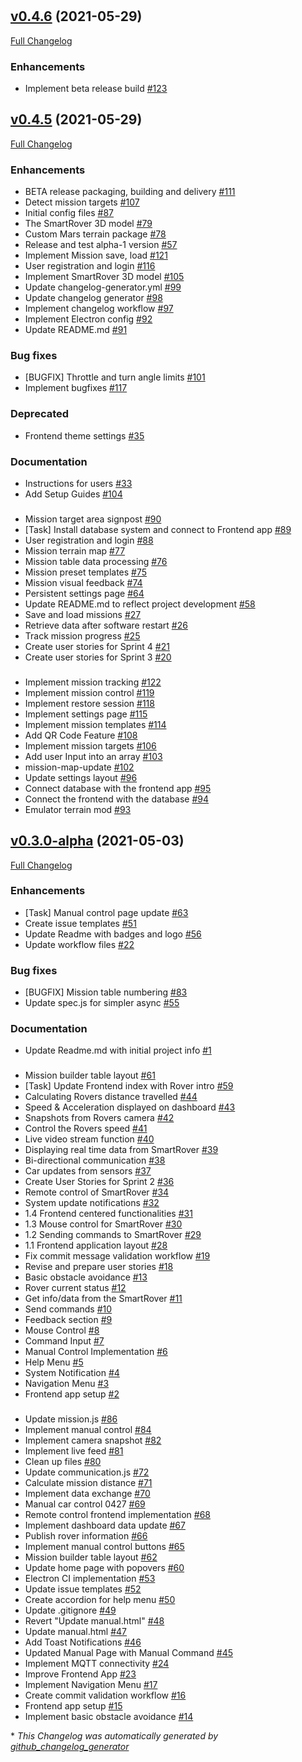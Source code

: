#

## [v0.4.6](https://github.com/DIT112-V21/group-09/tree/v0.4.6) (2021-05-29)

[Full Changelog](https://github.com/DIT112-V21/group-09/compare/v0.4.5...v0.4.6)

### Enhancements

- Implement beta release build [\#123](https://github.com/DIT112-V21/group-09/pull/123)

## [v0.4.5](https://github.com/DIT112-V21/group-09/tree/v0.4.5) (2021-05-29)

[Full Changelog](https://github.com/DIT112-V21/group-09/compare/v0.3.0-alpha...v0.4.5)

### Enhancements

- BETA release packaging, building and delivery [\#111](https://github.com/DIT112-V21/group-09/issues/111)
- Detect mission targets [\#107](https://github.com/DIT112-V21/group-09/issues/107)
- Initial config files [\#87](https://github.com/DIT112-V21/group-09/issues/87)
- The SmartRover 3D model [\#79](https://github.com/DIT112-V21/group-09/issues/79)
- Custom Mars terrain package [\#78](https://github.com/DIT112-V21/group-09/issues/78)
- Release and test alpha-1 version [\#57](https://github.com/DIT112-V21/group-09/issues/57)
- Implement Mission save, load [\#121](https://github.com/DIT112-V21/group-09/pull/121)
- User registration and login [\#116](https://github.com/DIT112-V21/group-09/pull/116)
- Implement SmartRover 3D model [\#105](https://github.com/DIT112-V21/group-09/pull/105)
- Update changelog-generator.yml [\#99](https://github.com/DIT112-V21/group-09/pull/99)
- Update changelog generator [\#98](https://github.com/DIT112-V21/group-09/pull/98)
- Implement changelog workflow [\#97](https://github.com/DIT112-V21/group-09/pull/97)
- Implement Electron config [\#92](https://github.com/DIT112-V21/group-09/pull/92)
- Update README.md [\#91](https://github.com/DIT112-V21/group-09/pull/91)

### Bug fixes

- \[BUGFIX\] Throttle and turn angle limits [\#101](https://github.com/DIT112-V21/group-09/issues/101)
- Implement bugfixes [\#117](https://github.com/DIT112-V21/group-09/pull/117)

### Deprecated

- Frontend theme settings [\#35](https://github.com/DIT112-V21/group-09/issues/35)

### Documentation

- Instructions for users [\#33](https://github.com/DIT112-V21/group-09/issues/33)
- Add Setup Guides [\#104](https://github.com/DIT112-V21/group-09/pull/104)

###

- Mission target area signpost [\#90](https://github.com/DIT112-V21/group-09/issues/90)
- \[Task\] Install database system and connect to Frontend app [\#89](https://github.com/DIT112-V21/group-09/issues/89)
- User registration and login [\#88](https://github.com/DIT112-V21/group-09/issues/88)
- Mission terrain map [\#77](https://github.com/DIT112-V21/group-09/issues/77)
- Mission table data processing [\#76](https://github.com/DIT112-V21/group-09/issues/76)
- Mission preset templates [\#75](https://github.com/DIT112-V21/group-09/issues/75)
- Mission visual feedback [\#74](https://github.com/DIT112-V21/group-09/issues/74)
- Persistent settings page [\#64](https://github.com/DIT112-V21/group-09/issues/64)
- Update README.md to reflect project development [\#58](https://github.com/DIT112-V21/group-09/issues/58)
- Save and load missions [\#27](https://github.com/DIT112-V21/group-09/issues/27)
- Retrieve data after software restart [\#26](https://github.com/DIT112-V21/group-09/issues/26)
- Track mission progress [\#25](https://github.com/DIT112-V21/group-09/issues/25)
- Create user stories for Sprint 4 [\#21](https://github.com/DIT112-V21/group-09/issues/21)
- Create user stories for Sprint 3 [\#20](https://github.com/DIT112-V21/group-09/issues/20)

###

- Implement mission tracking [\#122](https://github.com/DIT112-V21/group-09/pull/122)
- Implement mission control [\#119](https://github.com/DIT112-V21/group-09/pull/119)
- Implement restore session [\#118](https://github.com/DIT112-V21/group-09/pull/118)
- Implement settings page [\#115](https://github.com/DIT112-V21/group-09/pull/115)
- Implement mission templates [\#114](https://github.com/DIT112-V21/group-09/pull/114)
- Add QR Code Feature [\#108](https://github.com/DIT112-V21/group-09/pull/108)
- Implement mission targets [\#106](https://github.com/DIT112-V21/group-09/pull/106)
- Add user Input into an array [\#103](https://github.com/DIT112-V21/group-09/pull/103)
- mission-map-update [\#102](https://github.com/DIT112-V21/group-09/pull/102)
- Update settings layout [\#96](https://github.com/DIT112-V21/group-09/pull/96)
- Connect database with the frontend app [\#95](https://github.com/DIT112-V21/group-09/pull/95)
- Connect the frontend with the database [\#94](https://github.com/DIT112-V21/group-09/pull/94)
- Emulator terrain mod [\#93](https://github.com/DIT112-V21/group-09/pull/93)

## [v0.3.0-alpha](https://github.com/DIT112-V21/group-09/tree/v0.3.0-alpha) (2021-05-03)

[Full Changelog](https://github.com/DIT112-V21/group-09/compare/7386e8c0f78a0e73b417c3da5593dca077205390...v0.3.0-alpha)

### Enhancements

- \[Task\] Manual control page update [\#63](https://github.com/DIT112-V21/group-09/issues/63)
- Create issue templates [\#51](https://github.com/DIT112-V21/group-09/issues/51)
- Update Readme with badges and logo [\#56](https://github.com/DIT112-V21/group-09/pull/56)
- Update workflow files [\#22](https://github.com/DIT112-V21/group-09/pull/22)

### Bug fixes

- \[BUGFIX\] Mission table numbering [\#83](https://github.com/DIT112-V21/group-09/issues/83)
- Update spec.js for simpler async [\#55](https://github.com/DIT112-V21/group-09/pull/55)

### Documentation

- Update Readme.md with initial project info [\#1](https://github.com/DIT112-V21/group-09/pull/1)

###

- Mission builder table layout [\#61](https://github.com/DIT112-V21/group-09/issues/61)
- \[Task\] Update Frontend index with Rover intro [\#59](https://github.com/DIT112-V21/group-09/issues/59)
- Calculating Rovers distance travelled [\#44](https://github.com/DIT112-V21/group-09/issues/44)
- Speed & Acceleration displayed on dashboard [\#43](https://github.com/DIT112-V21/group-09/issues/43)
- Snapshots from Rovers camera [\#42](https://github.com/DIT112-V21/group-09/issues/42)
- Control the Rovers speed [\#41](https://github.com/DIT112-V21/group-09/issues/41)
- Live video stream function [\#40](https://github.com/DIT112-V21/group-09/issues/40)
- Displaying real time data from SmartRover [\#39](https://github.com/DIT112-V21/group-09/issues/39)
- Bi-directional communication [\#38](https://github.com/DIT112-V21/group-09/issues/38)
- Car updates from sensors [\#37](https://github.com/DIT112-V21/group-09/issues/37)
- Create User Stories for Sprint 2 [\#36](https://github.com/DIT112-V21/group-09/issues/36)
- Remote control of SmartRover [\#34](https://github.com/DIT112-V21/group-09/issues/34)
- System update notifications [\#32](https://github.com/DIT112-V21/group-09/issues/32)
- 1.4 Frontend centered functionalities [\#31](https://github.com/DIT112-V21/group-09/issues/31)
- 1.3 Mouse control for SmartRover  [\#30](https://github.com/DIT112-V21/group-09/issues/30)
- 1.2 Sending commands to SmartRover [\#29](https://github.com/DIT112-V21/group-09/issues/29)
- 1.1 Frontend application layout [\#28](https://github.com/DIT112-V21/group-09/issues/28)
- Fix commit message validation workflow [\#19](https://github.com/DIT112-V21/group-09/issues/19)
- Revise and prepare user stories [\#18](https://github.com/DIT112-V21/group-09/issues/18)
- Basic obstacle avoidance [\#13](https://github.com/DIT112-V21/group-09/issues/13)
- Rover current status [\#12](https://github.com/DIT112-V21/group-09/issues/12)
- Get info/data from the SmartRover [\#11](https://github.com/DIT112-V21/group-09/issues/11)
- Send commands [\#10](https://github.com/DIT112-V21/group-09/issues/10)
- Feedback section [\#9](https://github.com/DIT112-V21/group-09/issues/9)
- Mouse Control [\#8](https://github.com/DIT112-V21/group-09/issues/8)
- Command Input [\#7](https://github.com/DIT112-V21/group-09/issues/7)
- Manual Control Implementation [\#6](https://github.com/DIT112-V21/group-09/issues/6)
- Help Menu [\#5](https://github.com/DIT112-V21/group-09/issues/5)
- System Notification [\#4](https://github.com/DIT112-V21/group-09/issues/4)
- Navigation Menu [\#3](https://github.com/DIT112-V21/group-09/issues/3)
- Frontend app setup [\#2](https://github.com/DIT112-V21/group-09/issues/2)

###

- Update mission.js [\#86](https://github.com/DIT112-V21/group-09/pull/86)
- Implement manual control [\#84](https://github.com/DIT112-V21/group-09/pull/84)
- Implement camera snapshot [\#82](https://github.com/DIT112-V21/group-09/pull/82)
- Implement live feed [\#81](https://github.com/DIT112-V21/group-09/pull/81)
- Clean up files [\#80](https://github.com/DIT112-V21/group-09/pull/80)
- Update communication.js [\#72](https://github.com/DIT112-V21/group-09/pull/72)
- Calculate mission distance [\#71](https://github.com/DIT112-V21/group-09/pull/71)
- Implement data exchange [\#70](https://github.com/DIT112-V21/group-09/pull/70)
- Manual car control 0427 [\#69](https://github.com/DIT112-V21/group-09/pull/69)
- Remote control frontend implementation [\#68](https://github.com/DIT112-V21/group-09/pull/68)
- Implement dashboard data update [\#67](https://github.com/DIT112-V21/group-09/pull/67)
- Publish rover information [\#66](https://github.com/DIT112-V21/group-09/pull/66)
- Implement manual control buttons [\#65](https://github.com/DIT112-V21/group-09/pull/65)
- Mission builder table layout [\#62](https://github.com/DIT112-V21/group-09/pull/62)
- Update home page with popovers [\#60](https://github.com/DIT112-V21/group-09/pull/60)
- Electron CI implementation [\#53](https://github.com/DIT112-V21/group-09/pull/53)
- Update issue templates [\#52](https://github.com/DIT112-V21/group-09/pull/52)
- Create accordion for help menu [\#50](https://github.com/DIT112-V21/group-09/pull/50)
- Update .gitignore [\#49](https://github.com/DIT112-V21/group-09/pull/49)
- Revert "Update manual.html" [\#48](https://github.com/DIT112-V21/group-09/pull/48)
- Update manual.html [\#47](https://github.com/DIT112-V21/group-09/pull/47)
- Add Toast Notifications [\#46](https://github.com/DIT112-V21/group-09/pull/46)
- Updated Manual Page with Manual Command [\#45](https://github.com/DIT112-V21/group-09/pull/45)
- Implement MQTT connectivity [\#24](https://github.com/DIT112-V21/group-09/pull/24)
- Improve Frontend App [\#23](https://github.com/DIT112-V21/group-09/pull/23)
- Implement Navigation Menu [\#17](https://github.com/DIT112-V21/group-09/pull/17)
- Create commit validation workflow [\#16](https://github.com/DIT112-V21/group-09/pull/16)
- Frontend app setup [\#15](https://github.com/DIT112-V21/group-09/pull/15)
- Implement basic obstacle avoidance [\#14](https://github.com/DIT112-V21/group-09/pull/14)



\* *This Changelog was automatically generated by [github_changelog_generator](https://github.com/github-changelog-generator/github-changelog-generator)*
